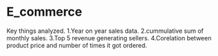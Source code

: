 # E_commerce
Key things analyzed.
1.Year on year sales data.
2.cummulative sum of monthly sales.
3.Top 5 revenue generating sellers.
4.Corelation between product price and number of times it got ordered.
